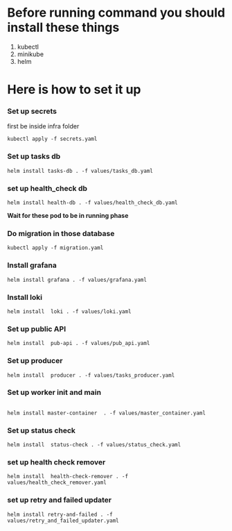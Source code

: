 # Before running command you should install these things
1. kubectl
2. minikube
3. helm

# Here is how to set it up

### Set up secrets

first be inside infra folder

```
kubectl apply -f secrets.yaml
```

### Set up tasks db

```
helm install tasks-db . -f values/tasks_db.yaml
```

### set up health_check db

```
helm install health-db . -f values/health_check_db.yaml
```

**Wait for these pod to be in running phase**
### Do migration in those database

```
kubectl apply -f migration.yaml
```
### Install grafana 

```
helm install grafana . -f values/grafana.yaml
```   

### Install loki

```
helm install  loki . -f values/loki.yaml
```

### Set up public API
 
```
helm install  pub-api . -f values/pub_api.yaml
```

### Set up producer 

```
helm install  producer . -f values/tasks_producer.yaml
```

### Set up worker init and main 

```

helm install master-container  . -f values/master_container.yaml
```

### Set up status check 

```
helm install  status-check . -f values/status_check.yaml
```

### set up health check remover
```
helm install  health-check-remover . -f values/health_check_remover.yaml
```

### set up retry and failed updater
```
helm install retry-and-failed . -f values/retry_and_failed_updater.yaml
```


